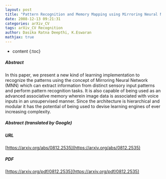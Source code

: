 ```yaml
---
layout: post
title: "Pattern Recognition and Memory Mapping using Mirroring Neural Networks"
date: 2008-12-13 09:21:31
categories: arXiv_CV
tags: arXiv_CV Recognition
author: Dasika Ratna Deepthi, K.Eswaran
mathjax: true
---
```


* content
{:toc}

##### Abstract
In this paper, we present a new kind of learning implementation to recognize the patterns using the concept of Mirroring Neural Network (MNN) which can extract information from distinct sensory input patterns and perform pattern recognition tasks. It is also capable of being used as an advanced associative memory wherein image data is associated with voice inputs in an unsupervised manner. Since the architecture is hierarchical and modular it has the potential of being used to devise learning engines of ever increasing complexity.

##### Abstract (translated by Google)


##### URL
[https://arxiv.org/abs/0812.2535](https://arxiv.org/abs/0812.2535)

##### PDF
[https://arxiv.org/pdf/0812.2535](https://arxiv.org/pdf/0812.2535)

